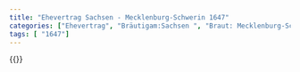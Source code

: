 ```yaml
---
title: "Ehevertrag Sachsen - Mecklenburg-Schwerin 1647"
categories: ["Ehevertrag", "Bräutigam:Sachsen ", "Braut: Mecklenburg-Schwerin", "Eheschließung vollzogen?:Ja", "verschiedenkonfessionelle Ehe?:Nein", "Dynastie Bräutigam:Wettin (Albertiner)", "Akteur Bräutigam:Wettin (Albertiner)", "Akteur Braut:Mecklenburg", "Textbezug?:nein", "Ständisch?:nein", "Ratifikation?:ja", "Sonstiges?:nein", "Bräutigam:Sachsen ", "Braut: Mecklenburg-Schwerin"]
tags: [ "1647"]
---
```

<!--more-->
{{<v44>}}